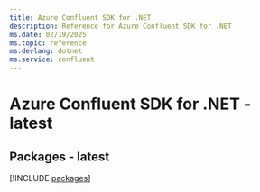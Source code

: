 ```yaml
---
title: Azure Confluent SDK for .NET
description: Reference for Azure Confluent SDK for .NET
ms.date: 02/19/2025
ms.topic: reference
ms.devlang: dotnet
ms.service: confluent
---
```

# Azure Confluent SDK for .NET - latest
## Packages - latest
[!INCLUDE [packages](confluent-index.md)]